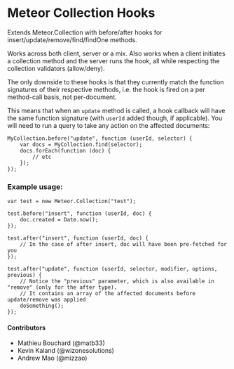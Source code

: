 # Meteor Collection Hooks

Extends Meteor.Collection with before/after hooks for insert/update/remove/find/findOne methods.

Works across both client, server or a mix. Also works when a client initiates a collection method and the server runs the hook, all while respecting the collection validators (allow/deny).

The only downside to these hooks is that they currently match the function signatures of their respective methods, i.e. the hook is fired on a per method-call basis, not per-document.

This means that when an `update` method is called, a hook callback will have the same function signature (with `userId` added though, if applicable). You will need to run a query to take any action on the affected documents:

```
MyCollection.before("update", function (userId, selector) {
	var docs = MyCollection.find(selector);
	docs.forEach(function (doc) {
		// etc
	});
});
```

### Example usage:

```
var test = new Meteor.Collection("test");

test.before("insert", function (userId, doc) {
	doc.created = Date.now();
});

test.after("insert", function (userId, doc) {
	// In the case of after insert, doc will have been pre-fetched for you
});

test.after("update", function (userId, selector, modifier, options, previous) {
	// Notice the "previous" parameter, which is also available in "remove" (only for the after type).
	// It contains an array of the affected documents before update/remove was applied
	doSomething();
});
```

#### Contributors

- Mathieu Bouchard (@matb33)
- Kevin Kaland (@wizonesolutions)
- Andrew Mao (@mizzao)